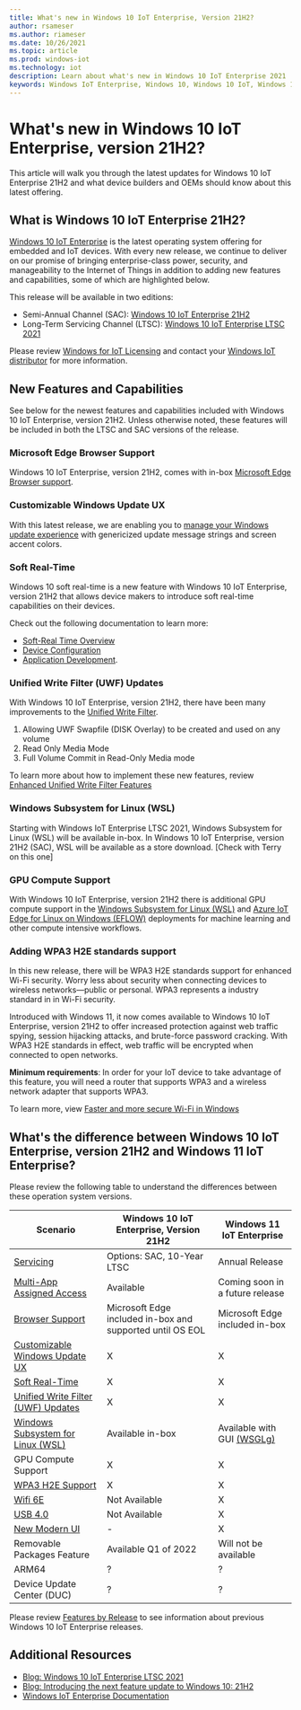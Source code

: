 ```yaml
---
title: What's new in Windows 10 IoT Enterprise, Version 21H2?
author: rsameser
ms.author: riameser
ms.date: 10/26/2021
ms.topic: article
ms.prod: windows-iot
ms.technology: iot
description: Learn about what's new in Windows 10 IoT Enterprise 2021
keywords: Windows IoT Enterprise, Windows 10, Windows 10 IoT, Windows 10 IoT Enterprise, LTSC, SAC, Windows 11
---
```


# What's new in Windows 10 IoT Enterprise, version 21H2?

This article will walk you through the latest updates for Windows 10 IoT Enterprise 21H2 and what device builders and OEMs should know about this latest offering.


## What is Windows 10 IoT Enterprise 21H2?
[Windows 10 IoT Enterprise](/windows/iot/iot-enterprise/getting_started) is the latest operating system offering for embedded and IoT devices. With every new release, we continue to deliver on our promise of bringing enterprise-class power, security, and manageability to the Internet of Things in addition to adding new features and capabilities, some of which are highlighted below.

This release will be available in two editions:
* Semi-Annual Channel (SAC): [Windows 10 IoT Enterprise 21H2](/lifecycle/products/windows-10-iot-enterprise)
* Long-Term Servicing Channel (LTSC): [Windows 10 IoT Enterprise LTSC 2021](/lifecycle/products/windows-10-iot-ltsc-2021)

Please review [Windows for IoT Licensing](/windows/iot/iot-enterprise/commercialization/licensing) and contact your [Windows IoT distributor](https://aka.ms/IoTDistributorList) for more information.


## New Features and Capabilities
See below for the newest features and capabilities included with Windows 10 IoT Enterprise, version 21H2. Unless otherwise noted, these features will be included in both the LTSC and SAC versions of the release.

### Microsoft Edge Browser Support
Windows 10 IoT Enterprise, version 21H2, comes with in-box [Microsoft Edge Browser support](/windows/iot/iot-enterprise/kiosk-mode/browser-support).

### Customizable Windows Update UX
With this latest release, we are enabling you to [manage your Windows update experience](/windows/iot/iot-enterprise/branding-features/update-notification) with genericized update message strings and screen accent colors.

### Soft Real-Time
Windows 10 soft real-time is a new feature with Windows 10 IoT Enterprise, version 21H2 that allows device makers to introduce soft real-time capabilities on their devices.

Check out the following documentation to learn more:
* [Soft-Real Time Overview](/windows/iot/iot-enterprise/soft-real-time/soft-real-time)
* [Device Configuration](/windows/iot/iot-enterprise/soft-real-time/soft-real-time-device)
* [Application Development](/windows/iot/iot-enterprise/soft-real-time/soft-real-time-application).

### Unified Write Filter (UWF) Updates
With Windows 10 IoT Enterprise, version 21H2, there have been many improvements to the [Unified Write Filter](/windows/iot/iot-enterprise/advanced-lockdown-features/unified-write-filter).

1. Allowing UWF Swapfile (DISK Overlay) to be created and used on any volume
2. Read Only Media Mode
3. Full Volume Commit in Read-Only Media mode

To learn more about how to implement these new features, review [Enhanced Unified Write Filter Features](/windows-hardware/customize/enterprise/uwf-wes7-ewf-to-win10-uwf)

### Windows Subsystem for Linux (WSL)
Starting with Windows IoT Enterprise LTSC 2021, Windows Subsystem for Linux (WSL) will be available in-box. In Windows 10 IoT Enterprise, version 21H2 (SAC), WSL will be available as a store download. [Check with Terry on this one]

### GPU Compute Support
With Windows 10 IoT Enterprise, version 21H2 there is additional GPU compute support in the [Windows Subsystem for Linux (WSL)](/windows/wsl/about) and [Azure IoT Edge for Linux on Windows (EFLOW)](/windows/iot/iot-enterprise/azure-iot-edge-for-linux-on-windows) deployments for machine learning and other compute intensive workflows.

### Adding WPA3 H2E standards support

In this new release, there will be WPA3 H2E standards support for enhanced Wi-Fi security. Worry less about security when connecting devices to wireless networks—public or personal. WPA3 represents a industry standard in in Wi-Fi security.

Introduced with Windows 11, it now comes available to Windows 10 IoT Enterprise, version 21H2 to offer increased protection against web traffic spying, session hijacking attacks, and brute-force password cracking. With WPA3 H2E standards in effect, web traffic will be encrypted when connected to open networks.

**Minimum requirements**: In order for your IoT device to take advantage of this feature, you will need a router that supports WPA3 and a wireless network adapter that supports WPA3.

To learn more, view [Faster and more secure Wi-Fi in Windows](https://support.microsoft.com/windows/faster-and-more-secure-wi-fi-in-windows-26177a28-38ed-1a8e-7eca-66f24dc63f09)


## What's the difference between Windows 10 IoT Enterprise, version 21H2 and Windows 11 IoT Enterprise?

Please review the following table to understand the differences between these operation system versions.

| Scenario | Windows 10 IoT Enterprise, Version 21H2 | Windows 11 IoT Enterprise |
|----------|-----------------------------------------|---------------------------|
| [Servicing](/windows/iot/product-family/product-lifecycle?tabs=2021) | Options: SAC, 10-Year LTSC | Annual Release |
| [Multi-App Assigned Access](/windows/iot/iot-enterprise/kiosk-mode/multi-app-kiosk) | Available | Coming soon in a future release |
| [Browser Support](/windows/iot/iot-enterprise/kiosk-mode/browser-support) | Microsoft Edge included in-box and supported until OS EOL | Microsoft Edge included in-box |
| [Customizable Windows Update UX](/windows/iot/iot-enterprise/branding-features/update-notification) | X | X |
| [Soft Real-Time](/windows/iot/iot-enterprise/soft-real-time/soft-real-time) | X | X |
| [Unified Write Filter (UWF) Updates](/windows/iot/iot-enterprise/advanced-lockdown-features/unified-write-filter) | X | X |
| [Windows Subsystem for Linux (WSL)](/windows/wsl/about) | Available in-box | Available with GUI [(WSGLg)](/windows/iot/product-family/what's-new-in-windows-11-iot-enterprise#windows-subsystem-for-linux-gui)|
| GPU Compute Support | X | X |
| [WPA3 H2E Support](https://support.microsoft.com/en-us/windows/faster-and-more-secure-wi-fi-in-windows-26177a28-38ed-1a8e-7eca-66f24dc63f09) | X | X |
| [Wifi 6E](https://support.microsoft.com/en-us/windows/faster-and-more-secure-wi-fi-in-windows-26177a28-38ed-1a8e-7eca-66f24dc63f09) | Not Available | X |
| [USB 4.0](/windows-hardware/design/component-guidelines/universal-serial-bus-4) | Not Available | X |
| [New Modern UI](https://blogs.windows.com/windowsexperience/) | - | X |
| Removable Packages Feature | Available Q1 of 2022 | Will not be available |
| ARM64 | ? | ? |
| Device Update Center (DUC) | ? | ? |


Please review [Features by Release](/windows/iot/iot-enterprise/features) to see information about previous Windows 10 IoT Enterprise releases.

## Additional Resources
* [Blog: Windows 10 IoT Enterprise LTSC 2021](https://aka.ms/W10IOTLTSC2021Blog)
* [Blog: Introducing the next feature update to Windows 10: 21H2](https://blogs.windows.com/windowsexperience/2021/07/15/introducing-the-next-feature-update-to-windows-10-21h2/)
* [Windows IoT Enterprise Documentation](/windows/iot/iot-enterprise/getting_started)
